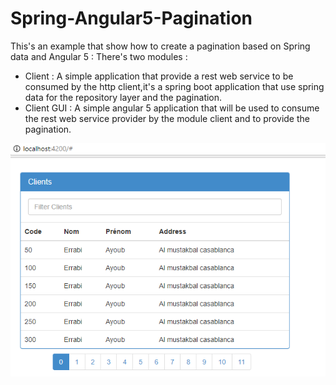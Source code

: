 # Spring-Angular5-Pagination
This's an example that show how to create a pagination based on Spring data and Angular 5 : 
There's two modules : 
- Client :  A simple application that provide a rest web service to be consumed by the http client,it's a spring boot application that use spring data for the repository layer and the pagination.
- Client GUI : A simple angular 5 application that will be used to consume the rest web service provider by the module client and to provide the pagination. 

![](sc.png)
